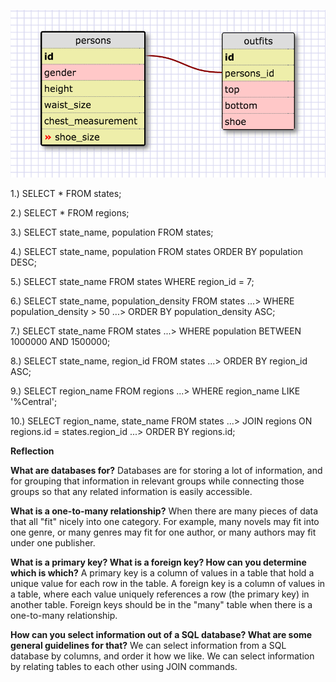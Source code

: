 ![outfits_schema](outfit_schema.png)


1.) SELECT * FROM states;

2.) SELECT * FROM regions;

3.) SELECT state_name, population FROM states;

4.) SELECT state_name, population FROM states
    ORDER BY population DESC;

5.) SELECT state_name FROM states WHERE region_id = 7;

6.) SELECT state_name, population_density FROM states
   ...> WHERE population_density > 50
   ...> ORDER BY population_density ASC;

7.) SELECT state_name FROM states
   ...> WHERE population BETWEEN 1000000 AND 1500000;

8.) SELECT state_name, region_id FROM states
   ...> ORDER BY region_id ASC;

9.) SELECT region_name FROM regions
   ...> WHERE region_name LIKE '%Central';

10.) SELECT region_name, state_name FROM states
   ...> JOIN regions ON regions.id = states.region_id
   ...> ORDER BY regions.id;

**Reflection**

**What are databases for?**
  Databases are for storing a lot of information, and for grouping that information in relevant groups while connecting those groups so that any related information is easily accessible.

**What is a one-to-many relationship?**
  When there are many pieces of data that all "fit" nicely into one category. For example, many novels may fit into one genre, or many genres may fit for one author, or many authors may fit under one publisher.

**What is a primary key? What is a foreign key? How can you determine which is which?**
  A primary key is a column of values in a table that hold a unique value for each row in the table. A foreign key is a column of values in a table, where each value uniquely references a row (the primary key) in another table. Foreign keys should be in the "many" table when there is a one-to-many relationship.

**How can you select information out of a SQL database? What are some general guidelines for that?**
  We can select information from a SQL database by columns, and order it how we like. We can select information by relating tables to each other using JOIN commands.